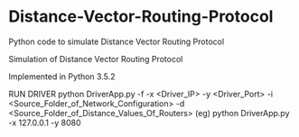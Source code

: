 # Distance-Vector-Routing-Protocol
Python code to simulate Distance Vector Routing Protocol

Simulation of Distance Vector Routing Protocol

Implemented in Python 3.5.2

RUN DRIVER
python DriverApp.py -f <filename> -x <Driver_IP> -y <Driver_Port> -i <Source_Folder_of_Network_Configuration> -d <Source_Folder_of_Distance_Values_Of_Routers>
(eg) python DriverApp.py -x 127.0.0.1 -y 8080
